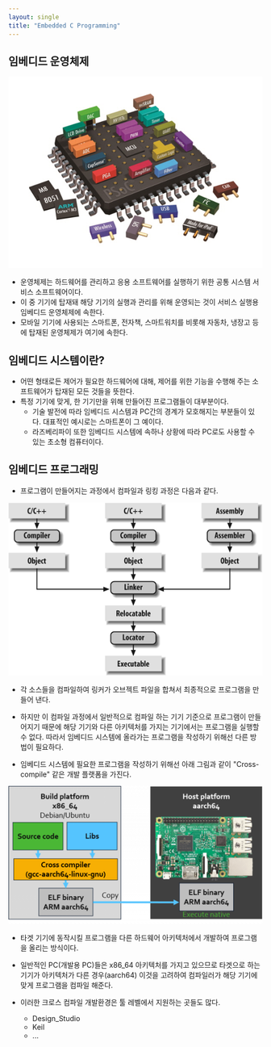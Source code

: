 ```yaml
---
layout: single
title: "Embedded C Programming"
---
```


## 임베디드 운영체제

![SoC](../../assets/img/embed/SoC.jpg)

- 운영체제는 하드웨어를 관리하고 응용 소프트웨어를 실행하기 위한 공통 시스템 서비스 소프트웨어이다.
- 이 중 기기에 탑재돼 해당 기기의 실행과 관리를 위해 운영되는 것이 서비스 실행용 임베디드 운영체제에 속한다.
- 모바일 기기에 사용되는 스마트폰, 전자책, 스마트워치를 비롯해 자동차, 냉장고 등에 탑재된 운영체제가 여기에 속한다.



## 임베디드 시스템이란?

- 어떤 형태로든 제어가 필요한 하드웨어에 대해, 제어를 위한 기능을 수행해 주는 소프트웨어가 탑재된 모든 것들을 뜻한다.
- 특정 기기에 맞게, 한 기기만을 위해 만들어진 프로그램들이 대부분이다.
  - 기술 발전에 따라 임베디드 시스템과 PC간의 경계가 모호해지는 부분들이 있다. 대표적인 예시로는 스마트폰이 그 예이다.
  - 라즈베리파이 또한 임베디드 시스템에 속하나 상황에 따라 PC로도 사용할 수 있는 초소형 컴퓨터이다.



## 임베디드 프로그래밍

- 프로그램이 만들어지는 과정에서 컴파일과 링킹 과정은 다음과 같다.

![compile_linking](../../assets/img/embed/compile_linking.png)

- 각 소스들을 컴파일하여 링커가 오브젝트 파일을 합쳐서 최종적으로 프로그램을 만들어 낸다.
- 하지만 이 컴파일 과정에서 일반적으로 컴파일 하는 기기 기준으로 프로그램이 만들어지기 때문에 해당 기기와 다른 아키텍처를 가지는 기기에서는 프로그램을 실행할 수 없다. 따라서 임베디드 시스템에 올라가는 프로그램을 작성하기 위해선 다른 방법이 필요하다.



- 임베디드 시스템에 필요한 프로그램을 작성하기 위해선 아래 그림과 같이 "Cross-compile" 같은 개발 플랫폼을 가진다.

![crosscompile](../../assets/img/embed/crosscompile.png)

- 타겟 기기에 동작시킬 프로그램을 다른 하드웨어 아키텍처에서 개발하여 프로그램을 올리는 방식이다.

- 일반적인 PC(개발용 PC)들은 x86_64 아키텍처를 가지고 있으므로 타겟으로 하는 기기가 아키텍처가 다른 경우(aarch64) 이것을 고려하여 컴파일러가 해당 기기에 맞게 프로그램을 컴파일 해준다.

- 이러한 크로스 컴파일 개발환경은 툴 레벨에서 지원하는 곳들도 많다.

  - Design_Studio
  - Keil
  - ...

  

